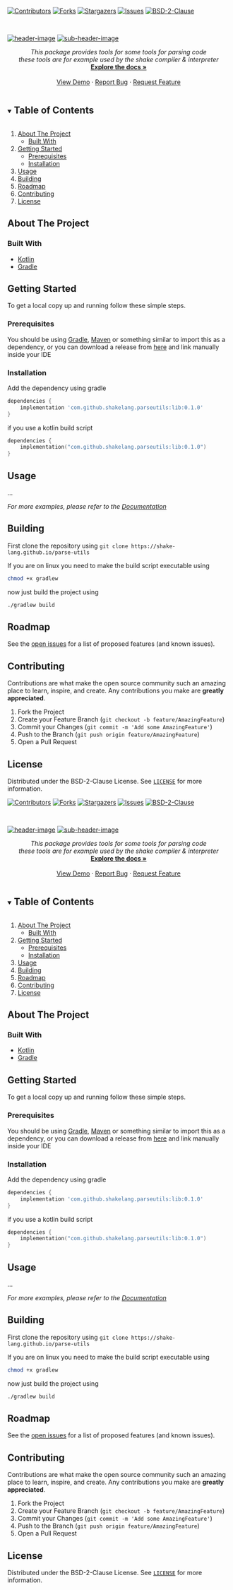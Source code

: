 [![Contributors][contributors-shield]][contributors-url]
[![Forks][forks-shield]][forks-url]
[![Stargazers][stars-shield]][stars-url]
[![Issues][issues-shield]][issues-url]
[![BSD-2-Clause][license-shield]][license-url]

<!-- PROJECT LOGO -->
<br />

[![header-image][header-image]][header-link]
[![sub-header-image][sub-header-image]][sub-header-link]

<p align="center">

  <p align="center">
    <i>
        This package provides tools for some tools for parsing code
        <br/>
        these tools are for example used by the shake compiler & interpreter 
    </i>
    <br />
    <a href="https://github.com/shake-lang/parse-utils"><strong>Explore the docs »</strong></a>
    <br />
    <br />
    <a href="https://github.com/shake-lang/parse-utils">View Demo</a>
    ·
    <a href="https://github.com/shake-lang/parse-utils/issues">Report Bug</a>
    ·
    <a href="https://github.com/shake-lang/parse-utils/issues">Request Feature</a>
  </p>
</p>

<!-- TABLE OF CONTENTS -->
<details open="open">
  <summary><h2 style="display: inline-block">Table of Contents</h2></summary>
  <ol>
    <li>
      <a href="#about-the-project">About The Project</a>
      <ul>
        <li><a href="#built-with">Built With</a></li>
      </ul>
    </li>
    <li>
      <a href="#getting-started">Getting Started</a>
      <ul>
        <li><a href="#prerequisites">Prerequisites</a></li>
        <li><a href="#installation">Installation</a></li>
      </ul>
    </li>
    <li><a href="#usage">Usage</a></li>
    <li><a href="#building">Building</a></li>
    <li><a href="#roadmap">Roadmap</a></li>
    <li><a href="#contributing">Contributing</a></li>
    <li><a href="#license">License</a></li>
  </ol>
</details>

<!-- ABOUT THE PROJECT -->

## About The Project

### Built With

- [Kotlin](https://kotlinlang.org/)
- [Gradle](https://gradle.org/)

<!-- GETTING STARTED -->

## Getting Started

To get a local copy up and running follow these simple steps.

### Prerequisites

You should be using [Gradle](https://gradle.org/), [Maven](https://maven.apache.org/) or something similar to import
this as a dependency, or you can download a release from [here](https://github.com/nsc-de/js-database/releases/) and
link manually inside your IDE

### Installation

Add the dependency using gradle

```groovy
dependencies {
    implementation 'com.github.shakelang.parseutils:lib:0.1.0'
}
```

if you use a kotlin build script

```kotlin
dependencies {
    implementation("com.github.shakelang.parseutils:lib:0.1.0")
}
```

<!-- USAGE EXAMPLES -->

## Usage

...

_For more examples, please refer to the [Documentation](https://shake-lang.github.io/parse-utils)_

<!-- Building -->

## Building

First clone the repository using `git clone https://shake-lang.github.io/parse-utils`

If you are on linux you need to make the build script executable using

```sh
chmod +x gradlew
```

now just build the project using

```sh
./gradlew build
```

<!-- ROADMAP -->

## Roadmap

See the [open issues](https://github.com/shake-lang/parse-utils/issues) for a list of proposed features (and known
issues).

<!-- CONTRIBUTING -->

## Contributing

Contributions are what make the open source community such an amazing place to learn, inspire, and create. Any
contributions you make are **greatly appreciated**.

1. Fork the Project
2. Create your Feature Branch (`git checkout -b feature/AmazingFeature`)
3. Commit your Changes (`git commit -m 'Add some AmazingFeature'`)
4. Push to the Branch (`git push origin feature/AmazingFeature`)
5. Open a Pull Request

<!-- LICENSE -->

## License

Distributed under the BSD-2-Clause License. See [`LICENSE`](LICENSE) for more information.

<!-- MARKDOWN LINKS & IMAGES -->
<!-- https://www.markdownguide.org/basic-syntax/#reference-style-links -->

[header-image]: https://raw.githubusercontent.com/shake-lang/parse-utils/master/.github/assets/parse-utils-header-x1024.png
[header-link]: https://github.com/shake-lang/parse-utils
[sub-header-image]: https://raw.githubusercontent.com/shake-lang/parse-utils/master/.github/assets/parse-utils-by-shake-x1024.png
[sub-header-link]: https://shake-lang.github.io/
[contributors-shield]: https://img.shields.io/github/contributors/shake-lang/parse-utils.svg?style=for-the-badge
[contributors-url]: https://github.com/shake-lang/parse-utils/graphs/contributors
[forks-shield]: https://img.shields.io/github/forks/shake-lang/parse-utils.svg?style=for-the-badge
[forks-url]: https://github.com/shake-lang/parse-utils/network/members
[stars-shield]: https://img.shields.io/github/stars/shake-lang/parse-utils.svg?style=for-the-badge
[stars-url]: https://github.com/shake-lang/parse-utils/stargazers
[issues-shield]: https://img.shields.io/github/issues/shake-lang/parse-utils.svg?style=for-the-badge
[issues-url]: https://github.com/shake-lang/parse-utils/issues
[license-shield]: https://img.shields.io/github/license/shake-lang/parse-utils.svg?style=for-the-badge
[license-url]: https://github.com/shake-lang/parse-utils/blob/master/LICENSE.txt
[![Contributors][contributors-shield]][contributors-url]
[![Forks][forks-shield]][forks-url]
[![Stargazers][stars-shield]][stars-url]
[![Issues][issues-shield]][issues-url]
[![BSD-2-Clause][license-shield]][license-url]

<!-- PROJECT LOGO -->
<br />

[![header-image][header-image]][header-link]
[![sub-header-image][sub-header-image]][sub-header-link]

<p align="center">

  <p align="center">
    <i>
        This package provides tools for some tools for parsing code
        <br/>
        these tools are for example used by the shake compiler & interpreter 
    </i>
    <br />
    <a href="https://github.com/shake-lang/parse-utils"><strong>Explore the docs »</strong></a>
    <br />
    <br />
    <a href="https://github.com/shake-lang/parse-utils">View Demo</a>
    ·
    <a href="https://github.com/shake-lang/parse-utils/issues">Report Bug</a>
    ·
    <a href="https://github.com/shake-lang/parse-utils/issues">Request Feature</a>
  </p>
</p>

<!-- TABLE OF CONTENTS -->
<details open="open">
  <summary><h2 style="display: inline-block">Table of Contents</h2></summary>
  <ol>
    <li>
      <a href="#about-the-project">About The Project</a>
      <ul>
        <li><a href="#built-with">Built With</a></li>
      </ul>
    </li>
    <li>
      <a href="#getting-started">Getting Started</a>
      <ul>
        <li><a href="#prerequisites">Prerequisites</a></li>
        <li><a href="#installation">Installation</a></li>
      </ul>
    </li>
    <li><a href="#usage">Usage</a></li>
    <li><a href="#building">Building</a></li>
    <li><a href="#roadmap">Roadmap</a></li>
    <li><a href="#contributing">Contributing</a></li>
    <li><a href="#license">License</a></li>
  </ol>
</details>

<!-- ABOUT THE PROJECT -->

## About The Project

### Built With

- [Kotlin](https://kotlinlang.org/)
- [Gradle](https://gradle.org/)

<!-- GETTING STARTED -->

## Getting Started

To get a local copy up and running follow these simple steps.

### Prerequisites

You should be using [Gradle](https://gradle.org/), [Maven](https://maven.apache.org/) or something similar to import
this as a dependency, or you can download a release from [here](https://github.com/nsc-de/js-database/releases/) and
link manually inside your IDE

### Installation

Add the dependency using gradle

```groovy
dependencies {
    implementation 'com.github.shakelang.parseutils:lib:0.1.0'
}
```

if you use a kotlin build script

```kotlin
dependencies {
    implementation("com.github.shakelang.parseutils:lib:0.1.0")
}
```

<!-- USAGE EXAMPLES -->

## Usage

...

_For more examples, please refer to the [Documentation](https://shake-lang.github.io/parse-utils)_

<!-- Building -->

## Building

First clone the repository using `git clone https://shake-lang.github.io/parse-utils`

If you are on linux you need to make the build script executable using

```sh
chmod +x gradlew
```

now just build the project using

```sh
./gradlew build
```

<!-- ROADMAP -->

## Roadmap

See the [open issues](https://github.com/shake-lang/parse-utils/issues) for a list of proposed features (and known
issues).

<!-- CONTRIBUTING -->

## Contributing

Contributions are what make the open source community such an amazing place to learn, inspire, and create. Any
contributions you make are **greatly appreciated**.

1. Fork the Project
2. Create your Feature Branch (`git checkout -b feature/AmazingFeature`)
3. Commit your Changes (`git commit -m 'Add some AmazingFeature'`)
4. Push to the Branch (`git push origin feature/AmazingFeature`)
5. Open a Pull Request

<!-- LICENSE -->

## License

Distributed under the BSD-2-Clause License. See [`LICENSE`](LICENSE) for more information.

<!-- MARKDOWN LINKS & IMAGES -->
<!-- https://www.markdownguide.org/basic-syntax/#reference-style-links -->

[header-image]: https://raw.githubusercontent.com/shake-lang/parse-utils/master/.github/assets/parse-utils-header-x1024.png
[header-link]: https://github.com/shake-lang/parse-utils
[sub-header-image]: https://raw.githubusercontent.com/shake-lang/parse-utils/master/.github/assets/parse-utils-by-shake-x1024.png
[sub-header-link]: https://shake-lang.github.io/
[contributors-shield]: https://img.shields.io/github/contributors/shake-lang/parse-utils.svg?style=for-the-badge
[contributors-url]: https://github.com/shake-lang/parse-utils/graphs/contributors
[forks-shield]: https://img.shields.io/github/forks/shake-lang/parse-utils.svg?style=for-the-badge
[forks-url]: https://github.com/shake-lang/parse-utils/network/members
[stars-shield]: https://img.shields.io/github/stars/shake-lang/parse-utils.svg?style=for-the-badge
[stars-url]: https://github.com/shake-lang/parse-utils/stargazers
[issues-shield]: https://img.shields.io/github/issues/shake-lang/parse-utils.svg?style=for-the-badge
[issues-url]: https://github.com/shake-lang/parse-utils/issues
[license-shield]: https://img.shields.io/github/license/shake-lang/parse-utils.svg?style=for-the-badge
[license-url]: https://github.com/shake-lang/parse-utils/blob/master/LICENSE.txt
